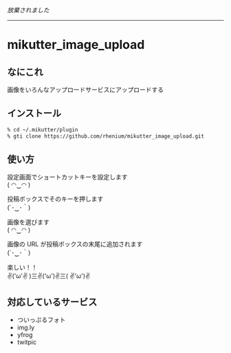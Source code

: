_放棄されました_

---

mikutter\_image\_upload
=====================

なにこれ
--------
画像をいろんなアップロードサービスにアップロードする

インストール
------------
```sh
% cd ~/.mikutter/plugin
% gti clone https://github.com/rhenium/mikutter_image_upload.git

```

使い方
------
設定画面でショートカットキーを設定します  
( ◠‿◠ )

投稿ボックスでそのキーを押します  
(´･‿･｀)

画像を選びます  
( ◠‿◠ )

画像の URL が投稿ボックスの末尾に追加されます  
(´･‿･｀)

楽しい！！  
✌('ω'✌ )三✌('ω')✌三( ✌'ω')✌

対応しているサービス
--------------------
* ついっぷるフォト
* img.ly
* yfrog
* twitpic

